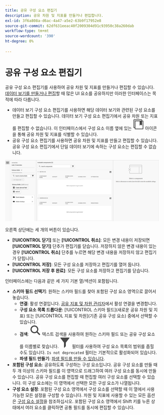```yaml
---
title: 공유 구성 요소 편집기
description: 공유 차원 및 지표를 만들거나 편집합니다.
exl-id: 3f6a808a-d6ac-4a47-a5e2-63b9f17952e8
source-git-commit: 62df631eeac40f2009304d91c93950c38a260dab
workflow-type: tm+mt
source-wordcount: '390'
ht-degree: 0%

---
```


# 공유 구성 요소 편집기

공유 구성 요소 편집기를 사용하여 공유 차원 및 지표를 만들거나 편집할 수 있습니다. [데이터 보기를 만들거나 편집](/help/data-views/create-dataview.md)할 때 많은 UI 요소를 공유하지만 이러한 인터페이스는 목적에 따라 다릅니다.

* 데이터 보기 구성 요소 편집기를 사용하면 해당 데이터 보기와 관련된 구성 요소를 만들고 편집할 수 있습니다. 데이터 보기 구성 요소 편집기에서 공유 차원 또는 지표를 편집할 수 없습니다. 이 인터페이스에서 구성 요소 이름 옆에 있는 ![공유 구성 요소 아이콘](/help/assets/icons/CCLibrary.svg) 아이콘을 통해 공유 차원 및 지표를 식별할 수 있습니다.
* 공유 구성 요소 편집기를 사용하면 공유 차원 및 지표를 만들고 편집할 수 있습니다. 공유 구성 요소 편집기에서 단일 데이터 보기에 속하는 구성 요소는 편집할 수 없습니다.

![구성 요소 편집기 스크린샷](assets/component-editor.png)

오른쪽 상단에는 세 개의 버튼이 있습니다.

* **[!UICONTROL 닫기]** 또는 **[!UICONTROL 취소]**: 모든 변경 내용이 저장되면 **[!UICONTROL 닫기]** 단추가 편집기를 닫습니다. 저장하지 않은 변경 내용이 있는 경우 **[!UICONTROL 취소]** 단추를 누르면 해당 변경 내용을 저장하지 않고 편집기가 닫힙니다.
* **[!UICONTROL 저장]**: 모든 구성 요소를 저장하고 편집기를 열어 둡니다.
* **[!UICONTROL 저장 후 완료]**: 모든 구성 요소를 저장하고 편집기를 닫습니다.

인터페이스에는 다음과 같은 세 가지 기본 열/섹션이 포함됩니다.

* **스키마 필드 선택기**: 원하는 스키마 필드를 찾아 포함된 구성 요소 영역으로 끌어서 놓습니다.
   * **연결**: 활성 연결입니다. [공유 지표 및 차원 관리자](smd-overview.md)에서 활성 연결을 변경합니다.
   * **구성 요소 목록 드롭다운**: [!UICONTROL 스키마 필드]&#x200B;(새로운 공유 차원 및 지표) 또는 [!UICONTROL 지표 및 차원]&#x200B;(기존 공유 구성 요소) 중에서 선택할 수 있습니다.
   * **검색**: ![검색 아이콘](/help/assets/icons/Search.svg) 텍스트 검색을 사용하여 원하는 스키마 필드 또는 공유 구성 요소를 이름별로 찾습니다. ![필터 아이콘](/help/assets/icons/Filter.svg) 필터를 사용하여 구성 요소 목록의 범위를 좁힐 수도 있습니다. `Is not deprecated` 필터는 기본적으로 활성화되어 있습니다.
   * **파생 필드 만들기**: [파생 필드를 만들 수 있습니다](/help/data-views/derived-fields/derived-fields.md).
* **포함된 구성 요소**: 공유하도록 구성하는 구성 요소입니다. 공유 구성 요소를 만들 때 두 개 이상의 스키마 필드를 이 영역으로 드래그하여 여러 구성 요소를 동시에 만들 수 있습니다. 공유 구성 요소를 편집할 때 편집할 여러 구성 요소를 선택할 수 있습니다. 이 구성 요소에는 이 영역에서 선택한 모든 구성 요소가 나열됩니다.
* **구성 요소 설정**: 포함된 구성 요소 영역에서 구성 요소를 선택할 때 이 열에서 사용 가능한 모든 설정을 구성할 수 있습니다. 차원 및 지표에 사용할 수 있는 모든 옵션은 [구성 요소 설정](/help/data-views/component-settings/overview.md)을 참조하십시오. 포함된 구성 요소 영역에서 Shift 키를 누른 상태에서 여러 요소를 클릭하면 공통 필드를 동시에 편집할 수 있습니다.
